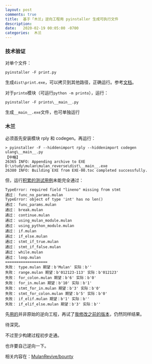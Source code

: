 ```yaml
---
layout: post
comments: true
title:  基于「木兰」逆向工程用 pyinstaller 生成可执行文件
description: 
date:   2020-02-19 00:05:00 -0700
categories:  木兰
---
```


### 技术验证

对单个文件：
```
pyinstaller -F print.py
```
生成`dist\print.exe`，可以拷贝到其他路径，正确运行。参考[文档](https://pyinstaller.readthedocs.io/en/stable/usage.html#what-to-generate)。

对于`printo`模块（可运行`python -m printo`），运行：
```
pyinstaller -F printo\__main__.py
```
生成`__main__.exe`文件，也可单独运行

### 木兰

必须首先安装模块 rply 和 codegen。再运行：
```
> pyinstaller -F --hiddenimport rply --hiddenimport codegen ulang\__main__.py
【中略】
26365 INFO: Appending archive to EXE D:\study\mulan\mulan_reverse\dist\__main__.exe
26380 INFO: Building EXE from EXE-00.toc completed successfully.
```

但，运行[积累的测试用例](https://github.com/MulanRevive/bounty/blob/master/%E6%B5%8B%E8%AF%95%E4%BB%A3%E7%A0%81/%E6%B5%8B%E8%AF%95.py)未能完全通过：
```
TypeError: required field "lineno" missing from stmt
通过： func_no_params.mulan
TypeError: object of type 'int' has no len()
通过： func_params.mulan
通过： break.mulan
通过： continue.mulan
通过： using_mulan_module.mulan
通过： using_python_module.mulan
通过： if.mulan
通过： if_else.mulan
通过： stmt_if_true.mulan
通过： stmt_if_false.mulan
通过： while.mulan
通过： loop.mulan
===================
失败： type.mulan 期望：b'Mulan' 实际：b''
失败： range.mulan 期望：b'012123-113' 实际：b'012123'
失败： for_colon.mulan 期望：b'6' 实际：b'0'
失败： for_in.mulan 期望：b'10' 实际：b'1'
失败： stmt_for_in.mulan 期望：b'3' 实际：b'0'
失败： stmt_for_colon.mulan 期望：b'5' 实际：b'0'
失败： if_elif.mulan 期望：b'1' 实际：b''
失败： if_elif_else.mulan 期望：b'3' 实际：b''
```

先[用的](https://github.com/MulanRevive/mulan/tree/31705846e538576c6fbe2754a919a07a86227600)并非原始的逆向工程，再试了[我修改之前的版本](https://github.com/MulanRevive/mulan/commit/fe5fefd38806e1955c236889f0e3eaf46df8c2f7)，仍然同样结果。

待深究。

不过至少构建过程初步走通。

也许要自己逆向一下。

相关内容在：[MulanRevive/bounty](https://github.com/MulanRevive/bounty/tree/master/%E6%B5%8B%E8%AF%95%E4%BB%A3%E7%A0%81/%E6%8E%A2%E7%B4%A2/%E6%9E%84%E5%BB%BA)
